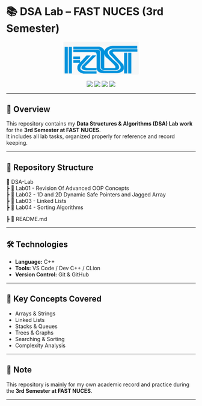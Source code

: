 # 📚 DSA Lab – FAST NUCES (3rd Semester)

<p align="center">
  <img src="fast-logo.png" alt="FAST Logo" width="200"/>
</p>

<p align="center">
  <img src="https://img.shields.io/badge/Language-C++-blue?style=for-the-badge&logo=cplusplus" />
  <img src="https://img.shields.io/badge/Semester-3rd-green?style=for-the-badge" />
  <img src="https://img.shields.io/badge/University-FAST%20NUCES-red?style=for-the-badge" />
  <img src="https://img.shields.io/badge/Subject-DSA-yellow?style=for-the-badge" />
</p>

---

## 🚀 Overview  
This repository contains my **Data Structures & Algorithms (DSA) Lab work** for the **3rd Semester at FAST NUCES**.  
It includes all lab tasks, organized properly for reference and record keeping.  

---

## 📂 Repository Structure
📁 DSA-Lab  
 ┣ 📂 Lab01 - Revision Of Advanced OOP Concepts  
 ┣ 📂 Lab02 - 1D and 2D Dynamic Safe Pointers and Jagged Array  
 ┣ 📂 Lab03 - Linked Lists  
 ┣ 📂 Lab04 - Sorting Algorithms  
 
 ┣ 📄 README.md  

---

## 🛠 Technologies
- **Language:** C++  
- **Tools:** VS Code / Dev C++ / CLion  
- **Version Control:** Git & GitHub  

---

## 🎯 Key Concepts Covered
- Arrays & Strings  
- Linked Lists  
- Stacks & Queues  
- Trees & Graphs  
- Searching & Sorting  
- Complexity Analysis   

---

## 🌟 Note
This repository is mainly for my own academic record and practice during the **3rd Semester at FAST NUCES**.  

---
